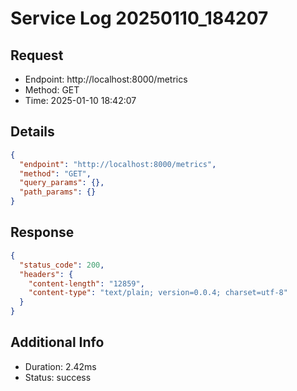 # Service Log 20250110_184207

## Request
- Endpoint: http://localhost:8000/metrics
- Method: GET
- Time: 2025-01-10 18:42:07

## Details
```json
{
  "endpoint": "http://localhost:8000/metrics",
  "method": "GET",
  "query_params": {},
  "path_params": {}
}
```

## Response
```json
{
  "status_code": 200,
  "headers": {
    "content-length": "12859",
    "content-type": "text/plain; version=0.0.4; charset=utf-8"
  }
}
```

## Additional Info
- Duration: 2.42ms
- Status: success
